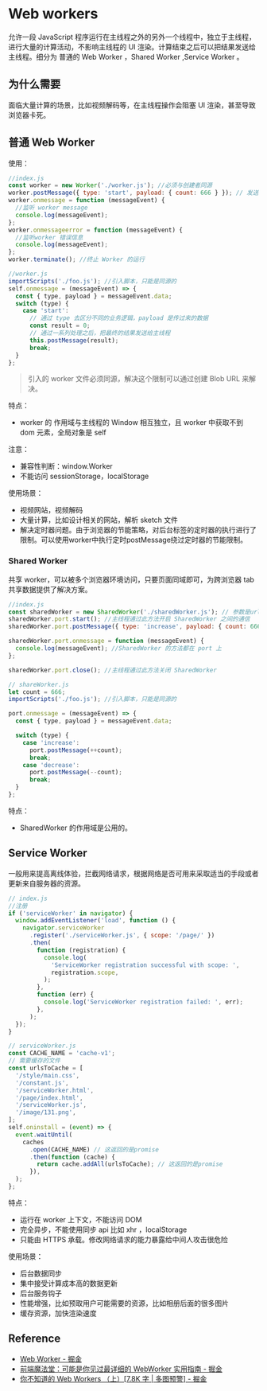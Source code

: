 # Web workers

允许一段 JavaScript 程序运行在主线程之外的另外一个线程中，独立于主线程，进行大量的计算活动，不影响主线程的 UI 渲染。计算结束之后可以把结果发送给主线程。细分为 普通的 Web Worker ，Shared Worker ,Service Worker 。

## 为什么需要

面临大量计算的场景，比如视频解码等，在主线程操作会阻塞 UI 渲染，甚至导致浏览器卡死。

## 普通 Web Worker

使用：

```js
//index.js
const worker = new Worker('./worker.js'); //必须与创建者同源
worker.postMessage({ type: 'start', payload: { count: 666 } }); // 发送信息给worker
worker.onmessage = function (messageEvent) {
  //监听 worker message
  console.log(messageEvent);
};
worker.onmessageerror = function (messageEvent) {
  //监听worker 错误信息
  console.log(messageEvent);
};
worker.terminate(); //终止 Worker 的运行

//worker.js
importScripts('./foo.js'); //引入脚本，只能是同源的
self.onmessage = (messageEvent) => {
  const { type, payload } = messageEvent.data;
  switch (type) {
    case 'start':
      // 通过 type 去区分不同的业务逻辑，payload 是传过来的数据
      const result = 0;
      // 通过一系列处理之后，把最终的结果发送给主线程
      this.postMessage(result);
      break;
  }
};
```

> 引入的 worker 文件必须同源，解决这个限制可以通过创建 Blob URL 来解决。

特点：

- worker 的 作用域与主线程的 Window 相互独立，且 worker 中获取不到 dom 元素，全局对象是 self

注意：

- 兼容性判断：window.Worker
- 不能访问 sessionStorage，localStorage

使用场景：

- 视频网站，视频解码
- 大量计算，比如设计相关的网站，解析 sketch 文件
- 解决定时器问题。由于浏览器的节能策略，对后台标签的定时器的执行进行了限制。可以使用worker中执行定时postMessage绕过定时器的节能限制。

### Shared Worker

共享 worker，可以被多个浏览器环境访问，只要页面同域即可，为跨浏览器 tab 共享数据提供了解决方案。

```js
//index.js
const sharedWorker = new SharedWorker('./sharedWorker.js'); // 参数是url，这个url必须与创建者同源
sharedWorker.port.start(); //主线程通过此方法开启 SharedWorker 之间的通信
sharedWorker.port.postMessage({ type: 'increase', payload: { count: 666 } }); //主线程给worker 发送信息

sharedWorker.port.onmessage = function (messageEvent) {
  console.log(messageEvent); //SharedWorker 的方法都在 port 上
};

sharedWorker.port.close(); //主线程通过此方法关闭 SharedWorker

// shareWorker.js
let count = 666;
importScripts('./foo.js'); //引入脚本，只能是同源的

port.onmessage = (messageEvent) => {
  const { type, payload } = messageEvent.data;

  switch (type) {
    case 'increase':
      port.postMessage(++count);
      break;
    case 'decrease':
      port.postMessage(--count);
      break;
  }
};
```

特点：

- SharedWorker 的作用域是公用的。

## Service Worker

一般用来提高离线体验，拦截网络请求，根据网络是否可用来采取适当的手段或者更新来自服务器的资源。

```js
// index.js
//注册
if ('serviceWorker' in navigator) {
  window.addEventListener('load', function () {
    navigator.serviceWorker
      .register('./serviceWorker.js', { scope: '/page/' })
      .then(
        function (registration) {
          console.log(
            'ServiceWorker registration successful with scope: ',
            registration.scope,
          );
        },
        function (err) {
          console.log('ServiceWorker registration failed: ', err);
        },
      );
  });
}

// serviceWorker.js
const CACHE_NAME = 'cache-v1';
// 需要缓存的文件
const urlsToCache = [
  '/style/main.css',
  '/constant.js',
  '/serviceWorker.html',
  '/page/index.html',
  '/serviceWorker.js',
  '/image/131.png',
];
self.oninstall = (event) => {
  event.waitUntil(
    caches
      .open(CACHE_NAME) // 这返回的是promise
      .then(function (cache) {
        return cache.addAll(urlsToCache); // 这返回的是promise
      }),
  );
};
```

特点：

- 运行在 worker 上下文，不能访问 DOM
- 完全异步，不能使用同步 api 比如 xhr ，localStorage
- 只能由 HTTPS 承载。修改网络请求的能力暴露给中间人攻击很危险

使用场景：

- 后台数据同步
- 集中接受计算成本高的数据更新
- 后台服务钩子
- 性能增强，比如预取用户可能需要的资源，比如相册后面的很多图片
- 缓存资源，加快渲染速度

## Reference

- [Web Worker - 掘金](https://juejin.cn/post/7091068088975622175#heading-2)
- [前端魔法堂：可能是你见过最详细的 WebWorker 实用指南 - 掘金](https://juejin.cn/post/6906714992071213064#heading-5)
- [你不知道的 Web Workers （上）[7.8K 字 | 多图预警] - 掘金](https://juejin.cn/post/6844904198639714311#heading-3)
